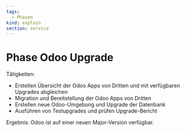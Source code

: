```yaml
---
tags:
  - Phasen
kind: explain
section: service
---
```


# Phase Odoo Upgrade

Tätigkeiten:

- Erstellen Übersicht der Odoo Apps von Dritten und mit verfügbaren Upgrades abgleichen
- Migration und Bereitstellung der Odoo Apps von Dritten
- Erstellen neue Odoo-Umgebung und Upgrade der Datenbank
- Ausführen von Testupgrades und prüfen Upgrade-Bericht

Ergebnis: Odoo ist auf einer neuen Major-Version verfügbar.
